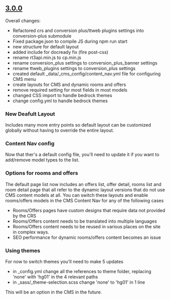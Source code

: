 ## [3.0.0](https://github.com/TravelTripperWeb-Sites/blank-template/releases/3.0.0)

Overall changes:

* Refactored crs and conversion plus/ttweb plugins settings into conversion-plus submodule
* Fixed package.json to compile JS during npm run start
* new structure for default layout
* added include for docready fix (fire post-css)
* rename rt3api.min.js to cp.min.js
* rename conversion_plus settings to conversion_plus_banner settings
* rename ttweb_plugins settings to conversion_plus settings
* created default _data/_cms_config/content_nav.yml file for configuring CMS menu
* create layouts for CMS and dynamic rooms and offers
* remove required setting for most fields in most models
* changed CSS import to handle bedrock themes
* change config.yml to handle bedrock themes

### New Deafult Layout

Includes many more entry points so default layout can be customized globally without having to override the entire layout.


### Content Nav config

Now that ther's a default config file, you'll need to update it if you want to add/remove model types to the list.


### Options for rooms and offers

The default page list now includes an offers list, offer detail, rooms list and room detail page that all refer to the dynamic layout versions that do not use CMS content models at all. You can switch these layouts and enable rooms/offers models in the CMS Content Nav for any of the following cases

* Rooms/Offers pages have custom designs that require data not provided by the CRS
* Rooms/Offers content needs to be translated into multiple languages
* Rooms/Offers content needs to be reused in various places on the site in complex ways.
* SEO performance for dynamic rooms/offers content becomes an issue


### Using themes

For now to switch themes you'll need to make 5 updates

* in _config.yml change all the references to theme folder, replacing 'none' with 'hg01' in the 4 relevant paths
* in _sass/_theme-selection.scss change 'none' to 'hg01' in 1 line

This will be an option in the CMS in the future.


